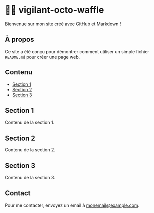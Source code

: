 # 🐙🧇 vigilant-octo-waffle
Bienvenue sur mon site créé avec GitHub et Markdown !
## À propos
Ce site a été conçu pour démontrer comment utiliser un simple fichier `README.md` pour créer une page web.
## Contenu
- [Section 1](#section-1)
- [Section 2](#section-2)
- [Section 3](#section-3)
## Section 1
Contenu de la section 1.
## Section 2
Contenu de la section 2.
## Section 3
Contenu de la section 3.
## Contact
Pour me contacter, envoyez un email à [monemail@example.com](mailto:monemail@example.com).
